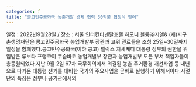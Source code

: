 ```yaml
---
categories: f
title: "콩고민주공화국 농촌개발 경제 협력 30억불 협정식 맺어"
---
```

일정 : 2022년9월28일 / 장소 : 서울 인터컨티넨탈호텔 하모니 볼륨㈜지엘& (재)지구촌생명재단은 콩고민주공화국 농업개발부 장관과 고위 관료들을 초청 25일~30일까지 일정을 함께했다.콩고민주공화국(이하 콩고) 펠릭스 치세케디 대통령 정부의 권한을 위임받은 루보타 프랭코이 무숨바코 농업개발부 장관과 농업개발부 모든 부서 책임자들이 총동원되었다.지난 9월 2일 67차 국무회의에서 의결된 농촌 주거환경 개선사업 등 내년으로 다가온 대통령 선거를 대비한 국가의 주요사업을 곧바로 실행하기 위해서이다.사절단의 특징은 정부나 공기관에서의